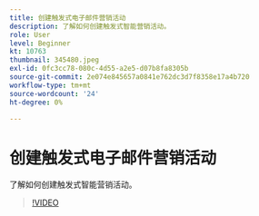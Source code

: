 ```yaml
---
title: 创建触发式电子邮件营销活动
description: 了解如何创建触发式智能营销活动。
role: User
level: Beginner
kt: 10763
thumbnail: 345480.jpeg
exl-id: 0fc3cc78-080c-4d55-a2e5-d07b8fa8305b
source-git-commit: 2e074e845657a0841e762dc3d7f8358e17a4b720
workflow-type: tm+mt
source-wordcount: '24'
ht-degree: 0%

---
```


# 创建触发式电子邮件营销活动

了解如何创建触发式智能营销活动。

>[!VIDEO](https://video.tv.adobe.com/v/345480/?quality=12&learn=on)
